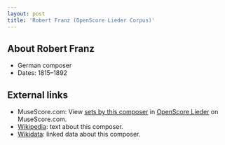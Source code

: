 ```yaml
---
layout: post
title: 'Robert Franz (OpenScore Lieder Corpus)'
---
```


## About Robert Franz

- German composer
- Dates: 1815–1892

## External links

- MuseScore.com: View [sets by this composer] in [OpenScore Lieder] on MuseScore.com.
- [Wikipedia]: text about this composer.
- [Wikidata]: linked data about this composer.

[Wikipedia]: https://en.wikipedia.org/wiki/Robert_Franz
[Wikidata]: https://www.wikidata.org/wiki/Q561967
[sets by this composer]: https://musescore.com/openscore-lieder-corpus/sets?order=title&text=Franz,+Robert
[OpenScore Lieder]: https://musescore.com/openscore-lieder-corpus

